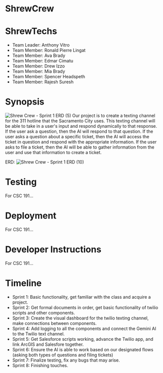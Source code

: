 # ShrewCrew
ShrewTechs
=======
- Team Leader: Anthony Vitro
- Team Member: Ronald Pierre Lingat
- Team Member: Ava Brady
- Team Member: Edmar Cimatu
- Team Member: Drew Izzo
- Team Member: Mia Brady
- Team Member: Spencer Headspeth
- Team Member: Rajesh Suresh

Synopsis
=======
![Shrew Crew - Sprint 1 ERD (5)](https://github.com/user-attachments/assets/c6764f20-2b85-45c5-bd72-24c2b7e75553)
Our project is to create a texting channel for the 311 hotline that the Sacramento City uses. This texting channel will be able to take in a user's input and respond dynamically to that response. If the user ask a question, then the AI will respond to that question. If the user asks a question about a specific ticket, then the AI will access the ticket in question and respond with the appropriate information. If the user asks to file a ticket, then the AI will be able to gather information from the user and use that information to create a ticket.

ERD:
![Shrew Crew - Sprint 1 ERD (10)](https://github.com/user-attachments/assets/7bd8e6d1-c690-4b28-9e2f-e4a7513d1e66)

Testing
=======
For CSC 191...

Deployment
=======
For CSC 191...

Developer Instructions
=======
For CSC 191...

Timeline
=======
- Sprint 1: Basic functionality, get familiar with the class and acquire a project.
- Sprint 2: Get formal documents in order, get basic functionality of twilio scripts and other components.
- Sprint 3: Create the visual dashboard for the twilio texting channel, make connections between components.
- Sprint 4: Add logging to all the components and connect the Gemini AI to the Twilio text channel.
- Sprint 5: Get Salesforce scripts working, advance the Twilio app, and link ArcGIS and Salesfore together.
- Sprint 6: Ensure the AI is able to work based on our designated flows (asking both types of questions and filing tickets)
- Sprint 7: Finalize testing, fix any bugs that may arise.
- Sprint 8: Finishing touches.

